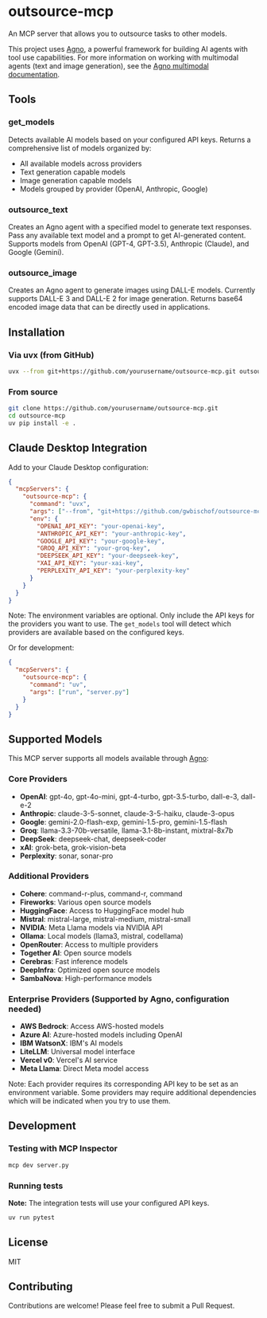 # outsource-mcp

An MCP server that allows you to outsource tasks to other models.

This project uses [Agno](https://github.com/agno-agi/agno), a powerful framework for building AI agents with tool use capabilities. For more information on working with multimodal agents (text and image generation), see the [Agno multimodal documentation](https://docs.agno.com/agents/multimodal).

## Tools

### get_models
Detects available AI models based on your configured API keys. Returns a comprehensive list of models organized by:
- All available models across providers
- Text generation capable models
- Image generation capable models
- Models grouped by provider (OpenAI, Anthropic, Google)

### outsource_text
Creates an Agno agent with a specified model to generate text responses. Pass any available text model and a prompt to get AI-generated content. Supports models from OpenAI (GPT-4, GPT-3.5), Anthropic (Claude), and Google (Gemini).

### outsource_image
Creates an Agno agent to generate images using DALL-E models. Currently supports DALL-E 3 and DALL-E 2 for image generation. Returns base64 encoded image data that can be directly used in applications.

## Installation

### Via uvx (from GitHub)

```bash
uvx --from git+https://github.com/yourusername/outsource-mcp.git outsource-mcp
```

### From source

```bash
git clone https://github.com/yourusername/outsource-mcp.git
cd outsource-mcp
uv pip install -e .
```

## Claude Desktop Integration

Add to your Claude Desktop configuration:

```json
{
  "mcpServers": {
    "outsource-mcp": {
      "command": "uvx",
      "args": ["--from", "git+https://github.com/gwbischof/outsource-mcp.git", "outsource-mcp"],
      "env": {
        "OPENAI_API_KEY": "your-openai-key",
        "ANTHROPIC_API_KEY": "your-anthropic-key",
        "GOOGLE_API_KEY": "your-google-key",
        "GROQ_API_KEY": "your-groq-key",
        "DEEPSEEK_API_KEY": "your-deepseek-key",
        "XAI_API_KEY": "your-xai-key",
        "PERPLEXITY_API_KEY": "your-perplexity-key"
      }
    }
  }
}
```

Note: The environment variables are optional. Only include the API keys for the providers you want to use. The `get_models` tool will detect which providers are available based on the configured keys.

Or for development:

```json
{
  "mcpServers": {
    "outsource-mcp": {
      "command": "uv",
      "args": ["run", "server.py"]
    }
  }
}
```

## Supported Models

This MCP server supports all models available through [Agno](https://docs.agno.com/models/introduction#supported-models):

### Core Providers
- **OpenAI**: gpt-4o, gpt-4o-mini, gpt-4-turbo, gpt-3.5-turbo, dall-e-3, dall-e-2
- **Anthropic**: claude-3-5-sonnet, claude-3-5-haiku, claude-3-opus
- **Google**: gemini-2.0-flash-exp, gemini-1.5-pro, gemini-1.5-flash
- **Groq**: llama-3.3-70b-versatile, llama-3.1-8b-instant, mixtral-8x7b
- **DeepSeek**: deepseek-chat, deepseek-coder
- **xAI**: grok-beta, grok-vision-beta
- **Perplexity**: sonar, sonar-pro

### Additional Providers
- **Cohere**: command-r-plus, command-r, command
- **Fireworks**: Various open source models
- **HuggingFace**: Access to HuggingFace model hub
- **Mistral**: mistral-large, mistral-medium, mistral-small
- **NVIDIA**: Meta Llama models via NVIDIA API
- **Ollama**: Local models (llama3, mistral, codellama)
- **OpenRouter**: Access to multiple providers
- **Together AI**: Open source models
- **Cerebras**: Fast inference models
- **DeepInfra**: Optimized open source models
- **SambaNova**: High-performance models

### Enterprise Providers (Supported by Agno, configuration needed)
- **AWS Bedrock**: Access AWS-hosted models
- **Azure AI**: Azure-hosted models including OpenAI
- **IBM WatsonX**: IBM's AI models
- **LiteLLM**: Universal model interface
- **Vercel v0**: Vercel's AI service
- **Meta Llama**: Direct Meta model access

Note: Each provider requires its corresponding API key to be set as an environment variable. Some providers may require additional dependencies which will be indicated when you try to use them.

## Development

### Testing with MCP Inspector

```bash
mcp dev server.py
```

### Running tests
**Note:** The integration tests will use your configured API keys.

```bash
uv run pytest
```

## License

MIT

## Contributing

Contributions are welcome! Please feel free to submit a Pull Request.
